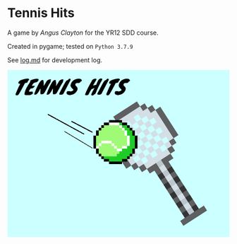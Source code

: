 # Tennis Hits

A game by *Angus Clayton* for the YR12 SDD course. 

Created in pygame; tested on `Python 3.7.9 `

See [log.md](log.md) for development log.

![1](img\help\1.png)

